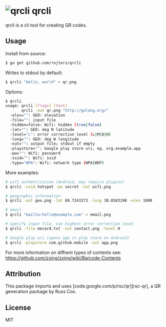 # ![qrcli](http://i.imgur.com/dhnYicm.png) qrcli

qrcli is a cli tool for creating QR codes.

## Usage

Install from source: 

```bash
$ go get github.com/rojters/qrcli
```

Writes to stdout by default:

```bash
$ qrcli "Hello, world" > qr.png
```

Options:

```bash
$ qrcli
usage: qrcli [flags] [text]
       qrcli -out qr.png "http://golang.org/"
  -elev="": GEO: elevation
  -file="": input file
  -hidden=false: Wifi: hidden (true|false)
  -lat="": GEO: deg N latitude
  -level="L": error correction level (L|M|Q|H)
  -long="": GEO: deg W longitude
  -out="": output file; stdout if empty
  -playstore="": Google play store uri, eg. org.example.app
  -pw="": Wifi: password
  -ssid="": Wifi: ssid
  -type="WPA": Wifi: network type (WPA|WEP)
```

More examples:

```bash
# wifi authentication (Android, may require plugins)
$ qrcli -ssid hotspot -pw secret -out wifi.png

# geographic information
$ qrcli -out geo.png -lat 69.7241573 -long 30.0583198 -elev 1000

# email
$ qrcli "mailto:hello@example.com" > email.png

# specify input file, use highest error correction level
$ qrcli -file mecard.txt -out contact.png -level H 

# Google play uri (opens app in play store on Android)
$ qrcli -playstore com.github.mobile -out app.png
```

For more information on diffrent types of contents see:
https://github.com/zxing/zxing/wiki/Barcode-Contents

## Attribution
This package imports and uses [code.google.com/p/rsc/qr][rsc-qr], a QR generation package by Russ Cox.

## License

MIT
